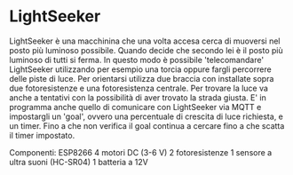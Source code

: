 # LightSeeker
LightSeeker è una macchinina che una volta accesa cerca di muoversi nel posto più luminoso possibile.
Quando decide che secondo lei è il posto più luminoso di tutti si ferma.
In questo modo è possibile 'telecomandare' LightSeeker utilizzando per esempio una torcia oppure fargli percorrere delle piste di luce.
Per orientarsi utilizza due braccia con installate sopra due fotoresistenze e una fotoresistenza centrale.
Per trovare la luce va anche a tentativi con la possibilità di aver trovato la strada giusta.
E' in programma anche quello di comunicare con LightSeeker via MQTT e impostargli un 'goal', ovvero una percentuale di crescita di luce richiesta,  e un timer.
Fino a che non verifica il goal continua a cercare fino a che scatta il timer impostato.



Componenti:
ESP8266
4 motori DC (3-6 V)
2 fotoresistenze
1 sensore a ultra suoni (HC-SR04)
1 batteria a 12V

